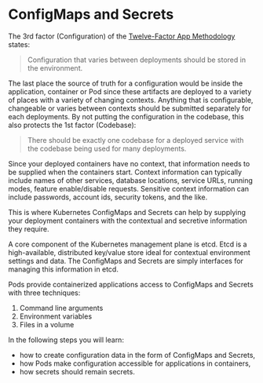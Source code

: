 # ConfigMaps and Secrets #

The 3rd factor (Configuration) of the [Twelve-Factor App Methodology](https://en.wikipedia.org/wiki/Twelve-Factor_App_methodology) states:

> Configuration that varies between deployments should be stored in the environment.

The last place the source of truth for a configuration would be inside the application, container or Pod since these artifacts are deployed to a variety of places with a variety of changing contexts. Anything that is configurable, changeable or varies between contexts should be submitted separately for each deployments. By not putting the configuration in the codebase, this also protects the 1st factor (Codebase):

> There should be exactly one codebase for a deployed service with the codebase being used for many deployments.

Since your deployed containers have no context, that information needs to be supplied when the containers start. Context information can typically include names of other services, database locations, service URLs, running modes, feature enable/disable requests. Sensitive context information can include passwords, account ids, security tokens, and the like.

This is where Kubernetes ConfigMaps and Secrets can help by supplying your deployment containers with the contextual and secretive information they require.

A core component of the Kubernetes management plane is etcd. Etcd is a high-available, distributed key/value store ideal for contextual environment settings and data. The ConfigMaps and Secrets are simply interfaces for managing this information in etcd.

Pods provide containerized applications access to ConfigMaps and Secrets with three techniques:

1. Command line arguments
1. Environment variables
1. Files in a volume

In the following steps you will learn:

- how to create configuration data in the form of ConfigMaps and Secrets,
- how Pods make configuration accessible for applications in containers,
- how secrets should remain secrets.